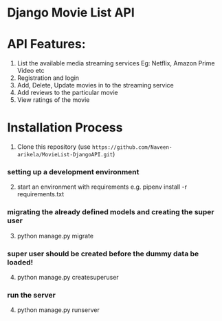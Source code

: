 # Django Movie List API

# API Features:
1. List the available media streaming services Eg: Netflix, Amazon Prime Video etc
2. Registration and login
3. Add, Delete, Update movies in to the streaming service
4. Add reviews to the particular movie
5. View ratings of the movie

# Installation Process

1. Clone this repository (use `https://github.com/Naveen-arikela/MovieList-DjangoAPI.git`)

### setting up a development environment
2. start an environment with requirements
   e.g. pipenv install -r requirements.txt

### migrating the already defined models and creating the super user
3. python manage.py migrate

### super user should be created before the dummy data be loaded!
4. python manage.py createsuperuser

### run the server
4. python manage.py runserver
